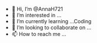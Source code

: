- 👋 Hi, I’m @AnnaH721
- 👀 I’m interested in ...
- 🌱 I’m currently learning ...Coding
- 💞️ I’m looking to collaborate on ...
- 📫 How to reach me ...

<!---
AnnaH721/AnnaH721 is a ✨ special ✨ repository because its `README.md` (this file) appears on your GitHub profile.
You can click the Preview link to take a look at your changes.
--->
